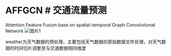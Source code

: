 # AFFGCN # 交通流量预测
Attention Feature Fusion base on spatial-temporal Graph Convolutional Network
![图片1](https://user-images.githubusercontent.com/49970610/230247050-ed36f004-e208-4888-9443-48b32ac3117b.jpg)

weather为天气数据的预处理，主要包括天气数据的原始数据文件处理，对天气数据的时间切片调整至与交通数据相同维度


